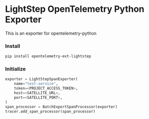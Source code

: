 # LightStep OpenTelemetry Python Exporter
This is an exporter for opentelemetry-python

### Install

```bash
pip install opentelemetry-ext-lightstep
```

### Initialize

```python
exporter = LightStepSpanExporter(
    name="test-service",
    token=<PROJECT_ACCESS_TOKEN>,
    host=<SATELLITE_URL>,
    port=<SATELLITE_PORT>,
)
span_processor = BatchExportSpanProcessor(exporter)
tracer.add_span_processor(span_processor)
```
